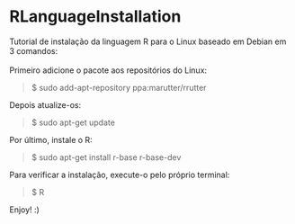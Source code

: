 # RLanguageInstallation

Tutorial de instalação da linguagem R para o Linux baseado em Debian em 3 comandos:
<br><br>
Primeiro adicione o pacote aos repositórios do Linux:
> $ sudo add-apt-repository ppa:marutter/rrutter

Depois atualize-os:
> $ sudo apt-get update 

Por último, instale o R:
> $ sudo apt-get install r-base r-base-dev 

Para verificar a instalação, execute-o pelo próprio terminal:
> $ R

Enjoy! :)

